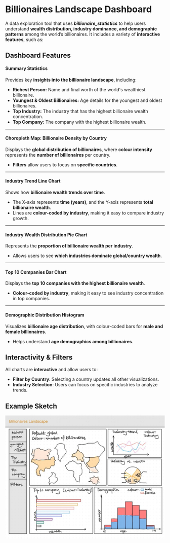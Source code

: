 # Billionaires Landscape Dashboard
A data exploration tool that uses ***billionaire_statistics*** to help users understand **wealth distribution, industry dominance, and demographic patterns** among the world’s billionaires. It includes a variety of **interactive features**, such as:

## Dashboard Features

#### Summary Statistics
Provides key **insights into the billionaire landscape**, including:

- **Richest Person:** Name and final worth of the world's wealthiest billionaire.
- **Youngest & Oldest Billionaires:** Age details for the youngest and oldest billionaires.
- **Top Industry:** The industry that has the highest billionaire wealth concentration.
- **Top Company:** The company with the highest billionaire wealth.

-----

#### Choropleth Map: Billionaire Density by Country
Displays the **global distribution of billionaires**, where **colour intensity** represents the **number of billionaires** per country.

- **Filters** allow users to focus on **specific countries**.

-----

#### Industry Trend Line Chart
Shows how **billionaire wealth trends over time**.

- The X-axis represents **time (years)**, and the Y-axis represents **total billionaire wealth**.
- Lines are **colour-coded by industry**, making it easy to compare industry growth.

-----

#### Industry Wealth Distribution Pie Chart
Represents the **proportion of billionaire wealth per industry**.

- Allows users to see **which industries dominate global/country wealth**.

-----

#### Top 10 Companies Bar Chart
Displays the **top 10 companies with the highest billionaire wealth**.

- **Colour-coded by industry**, making it easy to see industry concentration in top companies.

-----

#### Demographic Distribution Histogram
Visualizes **billionaire age distribution**, with colour-coded bars for **male and female billionaires**.

- Helps understand **age demographics among billionaires**.

## Interactivity & Filters
All charts are **interactive** and allow users to:

- **Filter by Country**: Selecting a country updates all other visualizations.
- **Industry Selection**: Users can focus on specific industries to analyze trends.

## Example Sketch
![Dashboard Sketch](Billionires_sketch.jpg)